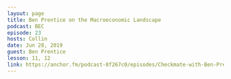 ```yaml
---
layout: page
title: Ben Prentice on the Macroeconomic Landscape
podcast: BEC
episode: 23
hosts: Collin
date: Jun 28, 2019
guest: Ben Prentice
lesson: 11, 12
link: https://anchor.fm/podcast-8f267c0/episodes/Checkmate-with-Ben-Prentice-BEC023-e4fnah
---
```

